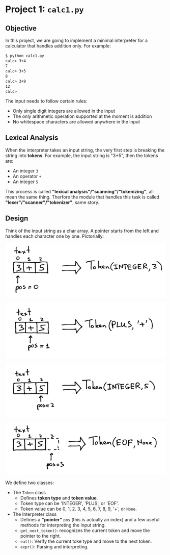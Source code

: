 # Project 1: `calc1.py`

## Objective

In this project, we are going to implement a minimal interpreter for a calculator that handles addition only. For example:

```shell
$ python calc1.py
calc> 3+4
7
calc> 3+5
8
calc> 3+9
12
calc>
```

The input needs to follow certain rules:

- Only single digit integers are allowed in the input
- The only arithmetic operation supported at the moment is addition
- No whitespace characters are allowed anywhere in the input

## Lexical Analysis

When the interpreter takes an input string, the very first step is breaking the string into **tokens**. For example, the input string is "3+5", then the tokens are:

- An integer `3`
- An operator `+`
- An integer `5`

This process is called **"lexical analysis"/"scanning"/"tokenizing"**, all mean the same thing. Therfore the module that handles this task is called **"lexer"/"scanner"/"tokenizer"**, same story. 

## Design

Think of the input string as a char array. A pointer starts from the left and handles each character one by one. Pictorially:

![Lexer1.png](Lexer1.png)

![Lexer2.png](Lexer2.png)

![Lexer3.png](Lexer3.png)

![Lexer4.png](Lexer4.png)

We define two classes:

- The `Token` class
  - Defines **token type** and **token value**.
  - Token type can be 'INTEGER', 'PLUS', or 'EOF'.
  - Token value can be 0, 1, 2. 3, 4, 5, 6, 7, 8, 9, '+', or `None`.
- The Interpreter class
  - Defines a **"pointer"** `pos` (this is actually an index) and a few useful methods for interpreting the input string.
  - `get_next_token()`: recognizes the current token and move the pointer to the right.
  - `eat()`: Verify the current toke type and move to the next token.
  - `expr()`: Parsing and interpreting.
